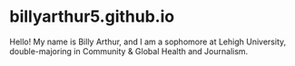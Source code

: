 # billyarthur5.github.io
Hello! My name is Billy Arthur, and I am a sophomore at Lehigh University, double-majoring in Community & Global Health and Journalism.
